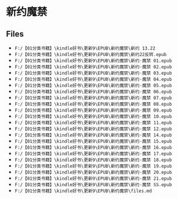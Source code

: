 # 新约魔禁

## Files

- `F:/【01分类书籍】\kindle好书\更新9\EPUB\新约魔禁\新约 13.22`
- `F:/【01分类书籍】\kindle好书\更新9\EPUB\新约魔禁\新约22反转.epub`
- `F:/【01分类书籍】\kindle好书\更新9\EPUB\新约魔禁\新约·魔禁 01.epub`
- `F:/【01分类书籍】\kindle好书\更新9\EPUB\新约魔禁\新约·魔禁 02.epub`
- `F:/【01分类书籍】\kindle好书\更新9\EPUB\新约魔禁\新约·魔禁 03.epub`
- `F:/【01分类书籍】\kindle好书\更新9\EPUB\新约魔禁\新约·魔禁 04.epub`
- `F:/【01分类书籍】\kindle好书\更新9\EPUB\新约魔禁\新约·魔禁 05.epub`
- `F:/【01分类书籍】\kindle好书\更新9\EPUB\新约魔禁\新约·魔禁 06.epub`
- `F:/【01分类书籍】\kindle好书\更新9\EPUB\新约魔禁\新约·魔禁 07.epub`
- `F:/【01分类书籍】\kindle好书\更新9\EPUB\新约魔禁\新约·魔禁 08.epub`
- `F:/【01分类书籍】\kindle好书\更新9\EPUB\新约魔禁\新约·魔禁 09.epub`
- `F:/【01分类书籍】\kindle好书\更新9\EPUB\新约魔禁\新约·魔禁 10.epub`
- `F:/【01分类书籍】\kindle好书\更新9\EPUB\新约魔禁\新约·魔禁 11.epub`
- `F:/【01分类书籍】\kindle好书\更新9\EPUB\新约魔禁\新约·魔禁 12.epub`
- `F:/【01分类书籍】\kindle好书\更新9\EPUB\新约魔禁\新约·魔禁 14.epub`
- `F:/【01分类书籍】\kindle好书\更新9\EPUB\新约魔禁\新约·魔禁 15.epub`
- `F:/【01分类书籍】\kindle好书\更新9\EPUB\新约魔禁\新约·魔禁 16.epub`
- `F:/【01分类书籍】\kindle好书\更新9\EPUB\新约魔禁\新约·魔禁 17.epub`
- `F:/【01分类书籍】\kindle好书\更新9\EPUB\新约魔禁\新约·魔禁 18.epub`
- `F:/【01分类书籍】\kindle好书\更新9\EPUB\新约魔禁\新约·魔禁 19.epub`
- `F:/【01分类书籍】\kindle好书\更新9\EPUB\新约魔禁\新约·魔禁 20.epub`
- `F:/【01分类书籍】\kindle好书\更新9\EPUB\新约魔禁\新约·魔禁 21.epub`
- `F:/【01分类书籍】\kindle好书\更新9\EPUB\新约魔禁\新约·魔禁 SS.epub`
- `F:/【01分类书籍】\kindle好书\更新9\EPUB\新约魔禁\files.md`
